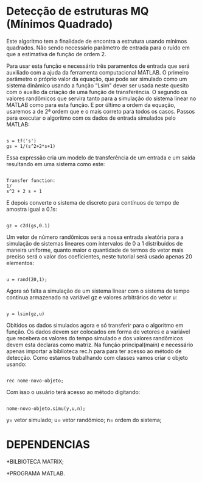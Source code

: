 Detecção de estruturas MQ (Mínimos Quadrado)
============================================

Este algoritmo tem a finalidade de encontra a estrutura usando mínimos quadrados. Não sendo necessário parâmetro de entrada para o ruído em que a estimativa de função de ordem 2.

Para usar esta função e necessário três paramentos de entrada que será auxiliado com a ajuda da ferramenta computacional MATLAB. O primeiro parâmetro o próprio valor da equação, que pode ser simulado como um sistema dinâmico usando a função “Lsim” dever ser usada neste quesito com o auxílio da criação de uma função de transferência. O segundo os valores randômicos que servira tanto para a simulação do sistema linear no MATLAB como para esta função. E por último a ordem da equação, usaremos a de 2ª ordem que e o mais correto para todos os casos.
Passos para executar o algoritmo com os dados de entrada simulados pelo MATLAB:

<code>
s = tf('s')
gs = 1/(s^2+2*s+1)
</code>

Essa expressão cria um modelo de transferência de um entrada e um saída resultando em uma sistema como este:

<code>
Transfer function:
1/
s^2 + 2 s + 1
</code>

E depois converte o sistema de discreto para contínuos de tempo de amostra igual a 0.1s:

<code>
gz = c2d(gs,0.1)
</code>

Um vetor de número randômicos será a nossa entrada aleatória para a simulação de sistemas lineares com intervalos de 0 a 1 distribuídos de maneira uniforme, quanto maior o quantidade de termos do vetor mais preciso será o valor dos coeficientes, neste tutorial será usado apenas 20 elementos:

<code>
u = rand(20,1);
</code>

Agora só falta a simulação de um sistema linear com o sistema de tempo continua armazenado na variável gz e valores arbitrários do vetor u:

<code>
y = lsim(gz,u)
</code>

Obitidos os dados simulados agora e só transferir para o algoritmo em função. Os dados devem ser colocados em forma de vetores e a variável que recebera os valores do tempo simulado e dos valores randômicos devem esta declaras como matriz.
Na função principal(main) e necessário apenas importar a biblioteca rec.h para para ter acesso ao método de detecção. Como estamos trabalhando com classes vamos criar o objeto usando:

<code>
rec nome-novo-objeto;
</code>

Com isso o usuário terá acesso ao método digitando:

<code>
nome-novo-objeto.simu(y,u,n);
</code>

y= vetor simulado;
u= vetor randômico;
n= ordem do sistema;

DEPENDENCIAS
==============
*BILBIOTECA MATRIX;

*PROGRAMA MATLAB.
